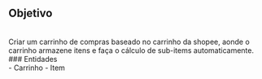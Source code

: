 ## Objetivo 
</br>
Criar um carrinho de compras baseado no carrinho da shopee, aonde o carrinho armazene itens e faça o cálculo de sub-items automaticamente. 
</br>
### Entidades
<br>
- Carrinho
- Item